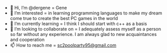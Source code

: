 - 👋 Hi, I’m @dergene = Gene
- 👀 I’m interested = in learning programming languages to make my dream come true to create the best PC games in the world
- 🌱 I’m currently learning = I think I should start with c++ as a basis
- 💞️ I’m looking to collaborate on = I adequately assess myself as a person so far without any experience. I am always glad to new acquaintances and cooperation
- 📫 How to reach me = sc2poolparty95@gmail.com 

<!---
dergene/dergene is a ✨ special ✨ repository because its `README.md` (this file) appears on your GitHub profile.
You can click the Preview link to take a look at your changes.
--->
